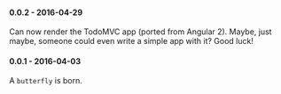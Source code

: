 #### 0.0.2 - 2016-04-29

Can now render the TodoMVC app (ported from Angular 2). Maybe, just maybe,
someone could even write a simple app with it? Good luck!

#### 0.0.1 - 2016-04-03

A `butterfly` is born.
